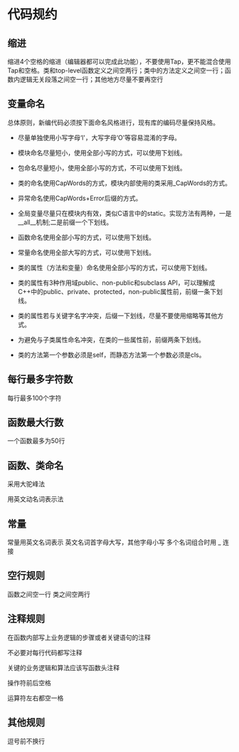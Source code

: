 # 代码规约

## 缩进
缩进4个空格的缩进（编辑器都可以完成此功能），不要使用Tap，更不能混合使用Tap和空格。类和top-level函数定义之间空两行；类中的方法定义之间空一行；函数内逻辑无关段落之间空一行；其他地方尽量不要再空行

## 变量命名
总体原则，新编代码必须按下面命名风格进行，现有库的编码尽量保持风格。

- 尽量单独使用小写字母‘l'，大写字母‘O'等容易混淆的字母。

- 模块命名尽量短小，使用全部小写的方式，可以使用下划线。

- 包命名尽量短小，使用全部小写的方式，不可以使用下划线。

- 类的命名使用CapWords的方式，模块内部使用的类采用_CapWords的方式。

- 异常命名使用CapWords+Error后缀的方式。

- 全局变量尽量只在模块内有效，类似C语言中的static。实现方法有两种，一是__all__机制;二是前缀一个下划线。

- 函数命名使用全部小写的方式，可以使用下划线。

- 常量命名使用全部大写的方式，可以使用下划线。

- 类的属性（方法和变量）命名使用全部小写的方式，可以使用下划线。

- 类的属性有3种作用域public、non-public和subclass API，可以理解成C++中的public、private、protected，non-public属性前，前缀一条下划线。

- 类的属性若与关键字名字冲突，后缀一下划线，尽量不要使用缩略等其他方式。

- 为避免与子类属性命名冲突，在类的一些属性前，前缀两条下划线。

- 类的方法第一个参数必须是self，而静态方法第一个参数必须是cls。

## 每行最多字符数
每行最多100个字符

## 函数最大行数
一个函数最多为50行

## 函数、类命名
采用大驼峰法

用英文动名词表示法
## 常量
常量用英文名词表示
英文名词首字母大写，其他字母小写
多个名词组合时用 _ 连接
## 空行规则
函数之间空一行
类之间空两行
## 注释规则
在函数内部写上业务逻辑的步骤或者关键语句的注释

不必要对每行代码都写注释

关键的业务逻辑和算法应该写函数头注释

操作符前后空格

运算符左右都空一格
## 其他规则
逗号前不换行
